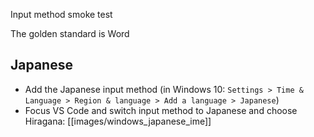Input method smoke test

The golden standard is Word

## Japanese
* Add the Japanese input method (in Windows 10: `Settings > Time & Language > Region & language > Add a language > Japanese`)
* Focus VS Code and switch input method to Japanese and choose Hiragana:
[[images/windows_japanese_ime]]